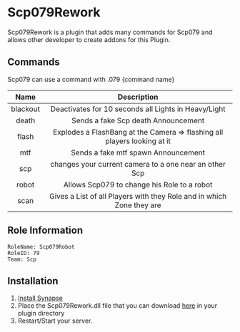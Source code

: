 # Scp079Rework
Scp079Rework is a plugin that adds many commands for Scp079 and allows other developer to create addons for this Plugin.

## Commands
Scp079 can use a command with .079 {command name}

| Name | Description |
|:--: | :--: |
| blackout | Deactivates for 10 seconds all Lights in Heavy/Light |
| death | Sends a fake Scp death Announcement |
| flash | Explodes a FlashBang at the Camera => flashing all players looking at it |
| mtf | Sends a fake mtf spawn Announcement |
| scp | changes your current camera to a one near an other Scp |
| robot | Allows Scp079 to change his Role to a robot |
| scan | Gives a List of all Players with they Role and in which Zone they are |

## Role Information
```
RoleName: Scp079Robot
RoleID: 79
Team: Scp
```

## Installation
1. [Install Synapse](https://github.com/SynapseSL/Synapse/wiki#hosting-guides)
2. Place the Scp079Rework.dll file that you can download [here](https://github.com/SynapseSL/Scp079Rework/releases) in your plugin directory
3. Restart/Start your server.
